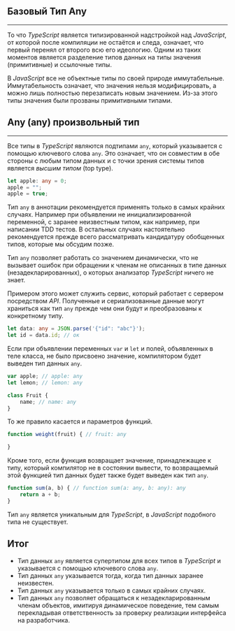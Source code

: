 ## Базовый Тип Any
________________

То что *TypeScript* является типизированной надстройкой над *JavaScript*, от которой после компиляции не остаётся и следа, означает, что первый перенял от второго всю его идеологию. Одним из таких моментов является разделение типов данных на типы значения (примитивные) и ссылочные типы.

В *JavaScript* все не объектные типы по своей природе иммутабельные. Иммутабельность означает, что значения нельзя модифицировать, а можно лишь полностью перезаписать новым значением. Из-за этого типы значения были прозваны примитивными типами.


## Any (any) произвольный тип
________________

Все типы в *TypeScript* являются подтипами `any`, который указывается с помощью ключевого слова `any`. Это означает, что он совместим в обе стороны с любым типом данных и с точки зрения системы типов является *высшим типом* (top type). 

~~~~~typescript
let apple: any = 0;
apple = "";
apple = true;
~~~~~

Тип `any` в аннотации рекомендуется применять только в самых крайних случаях. Например при объявлении не инициализированной переменной, с заранее неизвестным типом, как например, при написании TDD тестов. В остальных случаях настоятельно рекомендуется прежде всего рассматривать кандидатуру обобщенных типов, которые мы обсудим позже.

Тип `any` позволяет работать со значением динамически, что не вызывает ошибок при обращении к членам не описанных в типе данных (незадекларированных), о которых анализатор *TypeScript* ничего не знает.

Примером этого может служить сервис, который работает с сервером посредством *API*. Полученные и сериализованные данные могут храниться как тип `any` прежде чем они будут и преобразованы к конкретному типу.


~~~~~typescript
let data: any = JSON.parse('{"id": "abc"}');
let id = data.id; // ок
~~~~~

Если при объявлении переменных `var` и `let` и полей, объявленных в теле класса, не было присвоено значение, компилятором будет выведен тип данных `any`.

~~~~~typescript
var apple; // apple: any
let lemon; // lemon: any

class Fruit {
    name; // name: any
}
~~~~~

То же правило касается и параметров функций.

~~~~~typescript
function weight(fruit) { // fruit: any

}
~~~~~

Кроме того, если функция возвращает значение, принадлежащее к типу, который компилятор не в состоянии вывести, то возвращаемый этой функцией тип данных будет также будет выведен как тип `any`.

~~~~~typescript
function sum(a, b) { // function sum(a: any, b: any): any
    return a + b; 
}
~~~~~

Тип `any` является уникальным для *TypeScript*, в *JavaScript* подобного типа не существует.


## Итог

- Тип данных `any` является супертипом для всех типов в *TypeScript* и указывается с помощью ключевого слова `any`.
- Тип данных `any` указывается тогда, когда тип данных заранее неизвестен.
- Тип данных `any` указывается только в самых крайних случаях.
- Тип данных `any` позволяет обращаться к незадекларированным членам объектов, имитируя динамическое поведение, тем самым перекладывая ответственность за проверку реализации интерфейса на разработчика.
